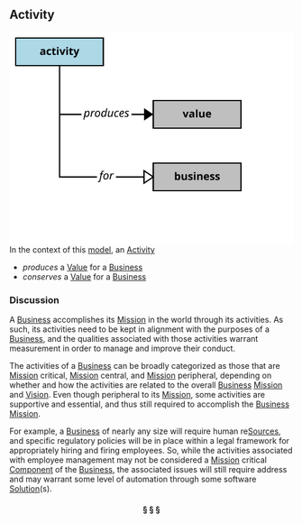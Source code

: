 ## Activity

<img src="../images/activity.svg" align="right"/>


In the context of this [model](../README.md#overview), an [Activity][activity]

* <i>produces</i> a [Value][value] for a [Business][business]
* <i>conserves</i> a [Value][value] for a [Business][business]

### Discussion

A [Business][business] accomplishes its [Mission][mission] in the world through its activities.
As such, its activities need to be kept in alignment with the purposes of a [Business][business], and the
qualities associated with those activities warrant measurement in order to manage and improve their conduct.

The activities of a [Business][business] can be broadly categorized as those that are [Mission][mission] critical, [Mission][mission] central,
and [Mission][mission] peripheral, depending on whether and how the activities are related to the overall [Business][business] [Mission][mission] and [Vision][vision].
Even though peripheral to its [Mission][mission], some activities are supportive and essential, and thus still required to
accomplish the [Business][business] [Mission][mission].

For example, a [Business][business] of nearly any size will require human re[Sources][source], and specific regulatory policies
will be in place within a legal framework for appropriately hiring and firing employees.
So, while the activities associated with employee management may not be considered a [Mission][mission] critical [Component][component]
of the [Business][business], the associated issues will still require address and may warrant some level of automation
through some software [Solution][solution](s).


<h4 align="center"><b>&sect; &sect; &sect;</b></h4>

[activity]: activity.md
[activities]: activity.md
[business]: business.md
[businesses]: business.md
[component]: component.md
[components]: component.md
[developer]: developer.md
[developers]: developer.md
[dialog]: dialog.md
[dialogs]: dialog.md
[expector]: expector.md
[expectors]: expector.md
[feature]: feature.md
[features]: feature.md
[governor]: governor.md
[governors]: governor.md
[improvement]: improvement.md
[improvements]: improvement.md
[interface]: interface.md
[interfaces]: interface.md
[mission]: mission.md
[missions]: mission.md
[requestor]: requestor.md
[requestors]: requestor.md
[solution]: solution.md
[solutions]: solution.md
[source]: source.md
[sources]: source.md
[value]: value.md
[values]: value.md
[vision]: vision.md
[visions]: vision.md

[valuable]: value.md
[quality]: https://educery.dev/papers/modeling/quality-alignment/#business-quality-inventory
